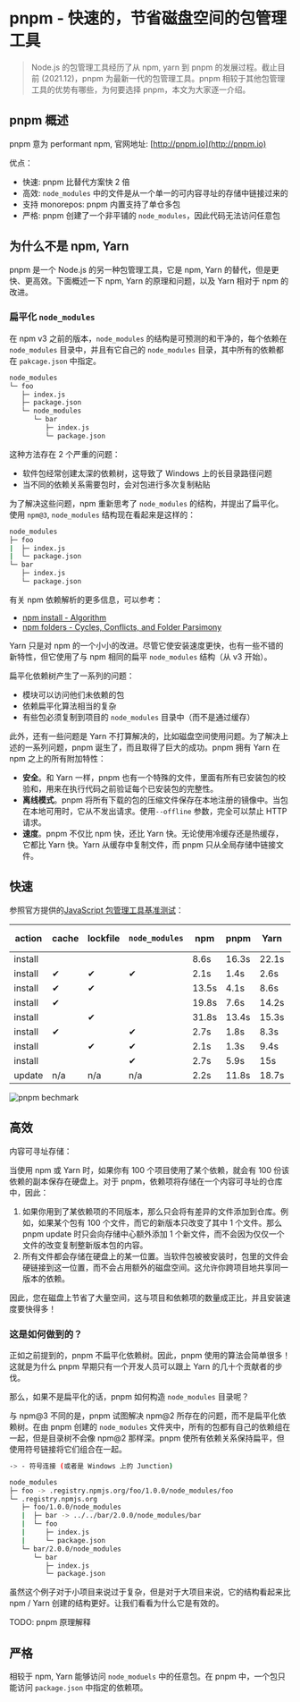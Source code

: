 # pnpm - 快速的，节省磁盘空间的包管理工具

> Node.js 的包管理工具经历了从 npm, yarn 到 pnpm 的发展过程。截止目前 (2021.12)，pnpm 为最新一代的包管理工具。pnpm 相较于其他包管理工具的优势有哪些，为何要选择 pnpm，本文为大家逐一介绍。

## pnpm 概述

pnpm 意为 performant npm, 官网地址: [http://pnpm.io](http://pnpm.io)

优点：

- 快速: pnpm 比替代方案快 2 倍
- 高效: `node_modules` 中的文件是从一个单一的可内容寻址的存储中链接过来的
- 支持 monorepos: pnpm 内置支持了单仓多包
- 严格: pnpm 创建了一个非平铺的 `node_modules`，因此代码无法访问任意包

## 为什么不是 npm, Yarn

pnpm 是一个 Node.js 的另一种包管理工具，它是 npm, Yarn 的替代，但是更快、更高效。下面概述一下 npm, Yarn 的原理和问题，以及 Yarn 相对于 npm 的改进。

### 扁平化 `node_modules`

在 npm v3 之前的版本，`node_modules` 的结构是可预测的和干净的，每个依赖在 `node_modules` 目录中，并且有它自己的 `node_modules` 目录，其中所有的依赖都在 `pakcage.json` 中指定。

```bash
node_modules
└─ foo
   ├─ index.js
   ├─ package.json
   └─ node_modules
      └─ bar
         ├─ index.js
         └─ package.json
```

这种方法存在 2 个严重的问题：

- 软件包经常创建太深的依赖树，这导致了 Windows 上的长目录路径问题
- 当不同的依赖关系需要包时，会对包进行多次复制粘贴

为了解决这些问题，npm 重新思考了 `node_modules` 的结构，并提出了扁平化。使用 `npm@3`, `node_modules` 结构现在看起来是这样的：

```bash
node_modules
├─ foo
|  ├─ index.js
|  └─ package.json
└─ bar
   ├─ index.js
   └─ package.json
```

有关 npm 依赖解析的更多信息，可以参考：

- [npm install - Algorithm](https://docs.npmjs.com/cli/v8/commands/npm-install#algorithm)
- [npm folders - Cycles, Conflicts, and Folder Parsimony](https://docs.npmjs.com/cli/v8/configuring-npm/folders#cycles-conflicts-and-folder-parsimony)

Yarn 只是对 npm 的一个小小的改进。尽管它使安装速度更快，也有一些不错的新特性，但它使用了与 npm 相同的扁平 `node_modules` 结构（从 v3 开始）。

扁平化依赖树产生了一系列的问题：

- 模块可以访问他们未依赖的包
- 依赖扁平化算法相当的复杂
- 有些包必须复制到项目的 `node_modules` 目录中（而不是通过缓存）

此外，还有一些问题是 Yarn 不打算解决的，比如磁盘空间使用问题。为了解决上述的一系列问题，pnpm 诞生了，而且取得了巨大的成功。pnpm 拥有 Yarn 在 npm 之上的所有附加特性：

- **安全**。和 Yarn 一样，pnpm 也有一个特殊的文件，里面有所有已安装包的校验和，用来在执行代码之前验证每个已安装包的完整性。
- **离线模式**。pnpm 将所有下载的包的压缩文件保存在本地注册的镜像中。当包在本地可用时，它从不发出请求。使用`--offline` 参数，完全可以禁止 HTTP 请求。
- **速度**。pnpm 不仅比 npm 快，还比 Yarn 快。无论使用冷缓存还是热缓存，它都比 Yarn 快。Yarn 从缓存中复制文件，而 pnpm 只从全局存储中链接文件。

## 快速

参照官方提供的[JavaScript 包管理工具基准测试](https://pnpm.io/benchmarks)：

| action  | cache | lockfile | `node_modules` | npm   | pnpm  | Yarn  | Yarn PnP |
| ------- | ----- | -------- | -------------- | ----- | ----- | ----- | -------- |
| install |       |          |                | 8.6s  | 16.3s | 22.1s | 27.5s    |
| install | ✔     | ✔        | ✔              | 2.1s  | 1.4s  | 2.6s  | n/a      |
| install | ✔     | ✔        |                | 13.5s | 4.1s  | 8.6s  | 1.9s     |
| install | ✔     |          |                | 19.8s | 7.6s  | 14.2s | 7.4s     |
| install |       | ✔        |                | 31.8s | 13.4s | 15.3s | 21.1s    |
| install | ✔     |          | ✔              | 2.7s  | 1.8s  | 8.3s  | n/a      |
| install |       | ✔        | ✔              | 2.1s  | 1.3s  | 9.4s  | n/a      |
| install |       |          | ✔              | 2.7s  | 5.9s  | 15s   | n/a      |
| update  | n/a   | n/a      | n/a            | 2.2s  | 11.8s | 18.7s | 32.4s    |

![pnpm bechmark](./resource/pnpm-benchmark.png)

## 高效

内容可寻址存储：

当使用 npm 或 Yarn 时，如果你有 100 个项目使用了某个依赖，就会有 100 份该依赖的副本保存在硬盘上。对于 pnpm，依赖项将存储在一个内容可寻址的仓库中，因此：

1. 如果你用到了某依赖项的不同版本，那么只会将有差异的文件添加到仓库。例如，如果某个包有 100 个文件，而它的新版本只改变了其中 1 个文件。那么 pnpm update 时只会向存储中心额外添加 1 个新文件，而不会因为仅仅一个文件的改变复制整新版本包的内容。
2. 所有文件都会存储在硬盘上的某一位置。当软件包被被安装时，包里的文件会硬链接到这一位置，而不会占用额外的磁盘空间。这允许你跨项目地共享同一版本的依赖。

因此，您在磁盘上节省了大量空间，这与项目和依赖项的数量成正比，并且安装速度要快得多！

### 这是如何做到的？

正如之前提到的，pnpm 不扁平化依赖树。因此，pnpm 使用的算法会简单很多！这就是为什么 pnpm 早期只有一个开发人员可以跟上 Yarn 的几十个贡献者的步伐。

那么，如果不是扁平化的话，pnpm 如何构造 `node_modules` 目录呢？

与 npm@3 不同的是，pnpm 试图解决 npm@2 所存在的问题，而不是扁平化依赖树。在由 pnpm 创建的 `node_modules` 文件夹中，所有的包都有自己的依赖组在一起，但是目录树不会像 npm@2 那样深。pnpm 使所有依赖关系保持扁平，但使用符号链接将它们组合在一起。

```bash
-> - 符号连接 (或者是 Windows 上的 Junction)

node_modules
├─ foo -> .registry.npmjs.org/foo/1.0.0/node_modules/foo
└─ .registry.npmjs.org
   ├─ foo/1.0.0/node_modules
   |  ├─ bar -> ../../bar/2.0.0/node_modules/bar
   |  └─ foo
   |     ├─ index.js
   |     └─ package.json
   └─ bar/2.0.0/node_modules
      └─ bar
         ├─ index.js
         └─ package.json
```

虽然这个例子对于小项目来说过于复杂，但是对于大项目来说，它的结构看起来比 npm / Yarn 创建的结构更好。让我们看看为什么它是有效的。

TODO: pnpm 原理解释

## 严格

相较于 npm, Yarn 能够访问 `node_moduels` 中的任意包。在 pnpm 中，一个包只能访问 `package.json` 中指定的依赖项。
